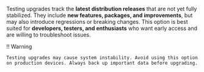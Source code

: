 Testing upgrades track the **latest distribution releases** that are not yet fully stabilized. They include **new features, packages, and improvements**, but may also introduce regressions or breaking changes. This option is best suited for **developers, testers, and enthusiasts** who want early access and are willing to troubleshoot issues. 

!! Warning

    Testing upgrades may cause system instability. Avoid using this option on production devices. Always back up important data before upgrading.  


